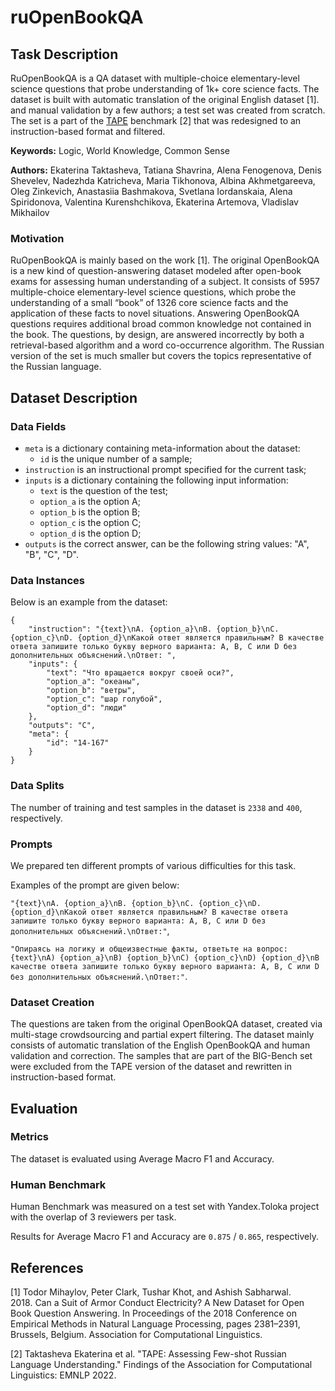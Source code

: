 # **ruOpenBookQA**

## Task Description

RuOpenBookQA is a QA dataset with multiple-choice elementary-level science questions that probe understanding of 1k+ core science facts. The dataset is built with automatic translation of the original English dataset [1]. and manual validation by a few authors; a test set was created from scratch. The set is a part of the [TAPE](https://tape-benchmark.com/) benchmark [2] that was redesigned to an instruction-based format and filtered.

**Keywords:** Logic, World Knowledge, Common Sense

**Authors:** Ekaterina Taktasheva, Tatiana Shavrina, Alena Fenogenova, Denis Shevelev, Nadezhda Katricheva, Maria Tikhonova, Albina Akhmetgareeva, Oleg Zinkevich, Anastasiia Bashmakova, Svetlana Iordanskaia, Alena Spiridonova, Valentina Kurenshchikova, Ekaterina Artemova, Vladislav Mikhailov

### Motivation

RuOpenBookQA is mainly based on the work [1]. The original OpenBookQA is a new kind of question-answering dataset modeled after open-book exams for assessing human understanding of a subject. It consists of 5957 multiple-choice elementary-level science questions, which probe the understanding of a small “book” of 1326 core science facts and the application of these facts to novel situations. Answering OpenBookQA questions requires additional broad common knowledge not contained in the book. The questions, by design, are answered incorrectly by both a retrieval-based algorithm and a word co-occurrence algorithm. The Russian version of the set is much smaller but covers the topics representative of the Russian language.

## Dataset Description

### Data Fields

- `meta` is a dictionary containing meta-information about the dataset:
    - `id` is the unique number of a sample;
- `instruction` is an instructional prompt specified for the current task;
- `inputs` is a dictionary containing the following input information:
    - `text` is the question of the test;
    - `option_a` is the option A;
    - `option_b` is the option B;
    - `option_c` is the option C;
    - `option_d` is the option D;
- `outputs` is the correct answer, can be the following string values: "A", "B", "C", "D".

### Data Instances

Below is an example from the dataset:

```
{
    "instruction": "{text}\nA. {option_a}\nB. {option_b}\nC. {option_c}\nD. {option_d}\nКакой ответ является правильным? В качестве ответа запишите только букву верного варианта: A, B, C или D без дополнительных объяснений.\nОтвет: ",
    "inputs": {
        "text": "Что вращается вокруг своей оси?",
        "option_a": "океаны",
        "option_b": "ветры",
        "option_c": "шар голубой",
        "option_d": "люди"
    },
    "outputs": "C",
    "meta": {
        "id": "14-167"
    }
}
```

### Data Splits

The number of training and test samples in the dataset is `2338` and `400`, respectively.

### Prompts

We prepared ten different prompts of various difficulties for this task.

Examples of the prompt are given below:

`"{text}\nA. {option_a}\nB. {option_b}\nC. {option_c}\nD. {option_d}\nКакой ответ является правильным? В качестве ответа запишите только букву верного варианта: A, B, C или D без дополнительных объяснений.\nОтвет:"`,

`"Опираясь на логику и общеизвестные факты, ответьте на вопрос: {text}\nA) {option_a}\nB) {option_b}\nC) {option_c}\nD) {option_d}\nВ качестве ответа запишите только букву верного варианта: A, B, C или D без дополнительных объяснений.\nОтвет:"`.

### Dataset Creation

The questions are taken from the original OpenBookQA dataset, created via multi-stage crowdsourcing and partial expert filtering. The dataset mainly consists of automatic translation of the English OpenBookQA and human validation and correction. The samples that are part of the BIG-Bench set were excluded from the TAPE version of the dataset and rewritten in instruction-based format.

## Evaluation

### Metrics

The dataset is evaluated using Average Macro F1 and Accuracy.

### Human Benchmark

Human Benchmark was measured on a test set with Yandex.Toloka project with the overlap of 3 reviewers per task.

Results for Average Macro F1 and Accuracy are `0.875` / `0.865`, respectively.

## References

[1] Todor Mihaylov, Peter Clark, Tushar Khot, and Ashish Sabharwal. 2018. Can a Suit of Armor Conduct Electricity? A New Dataset for Open Book Question Answering. In Proceedings of the 2018 Conference on Empirical Methods in Natural Language Processing, pages 2381–2391, Brussels, Belgium. Association for Computational Linguistics.

[2] Taktasheva Ekaterina et al. "TAPE: Assessing Few-shot Russian Language Understanding." Findings of the Association for Computational Linguistics: EMNLP 2022.
